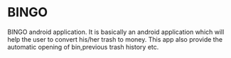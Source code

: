 # BINGO
BINGO android application.
It is basically an android application which will help the user to convert his/her trash to money.
This app also provide the automatic opening of bin,previous trash history etc.

